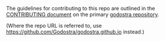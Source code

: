 The guidelines for contributing to this repo are outlined in the
[CONTRIBUTING document](https://github.com/Godostra/godostra/blob/master/CONTRIBUTING.md)
on the primary [godostra repository](https://github.com/Godostra/godostra).

(Where the repo URL is referred to, use https://github.com/Godostra/godostra.github.io instead.)

